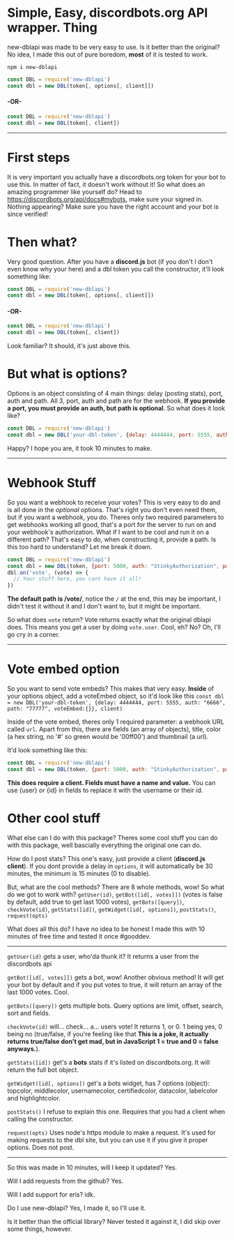 # Simple, Easy, discordbots.org API wrapper. Thing
new-dblapi was made to be very easy to use. Is it better than the original? No idea, I made this out of pure boredom, **most** of it is tested to work.

```
npm i new-dblapi
```

```javascript
const DBL = require('new-dblapi')
const dbl = new DBL(token[, options[, client]])
```
#### -OR-
```javascript
const DBL = require('new-dblapi')
const dbl = new DBL(token[, client])
```
***
# First steps
It is very important you actually have a discordbots.org token for your bot to use this. In matter of fact, it doesn't work without it! So what does an amazing programmer like yourself do? Head to https://discordbots.org/api/docs#mybots, make sure your signed in.
Nothing appearing? Make sure you have the right account and your bot is since verified!

# Then what?
Very good question. After you have a **discord.js** bot (if you don't I don't even know why your here) and a dbl token you call the constructor, it'll look something like:
```javascript
const DBL = require('new-dblapi')
const dbl = new DBL(token[, options[, client]])
```
#### -OR-
```javascript
const DBL = require('new-dblapi')
const dbl = new DBL(token[, client])
```
Look familiar? It should, it's just above this.

# But what is options?
Options is an object consisting of 4 main things: delay (posting stats), port, auth and path. All 3, port, auth and path are for the webhook. **If you provide a port, you must provide an auth, but path is optional**. So what does it look like?
```javascript
const DBL = require('new-dblapi')
const dbl = new DBL('your-dbl-token', {delay: 4444444, port: 5555, auth: "6666", path: "77777"}, client)
```
Happy? I hope you are, it took 10 minutes to make.
***
# Webhook Stuff
So you want a webhook to receive your votes? This is very easy to do and is all done in the *optional* options. That's right you don't even need them, but if you want a webhook, you do. Theres only two required parameters to get webhooks working all good, that's a port for the server to run on and your webhook's authorization.
What if I want to be cool and run it on a different path? That's easy to do, when constructing it, provide a path. Is this too hard to understand? Let me break it down.
```javascript
const DBL = require('new-dblapi')
const dbl = new DBL(token, {port: 5000, auth: "StinkyAuthorization", path:"notmyvotes"})
dbl.on('vote', (vote) => {
  // Your stuff here, you cant have it all!
})
```
**The default path is /vote/**, notice the `/` at the end, this may be important, I didn't test it without it and I don't want to, but it might be important.

So what does `vote` return? Vote returns exactly what the original dblapi does. This means you get a user by doing `vote.user`. Cool, eh? No? Oh, I'll go cry in a corner.
***
# Vote embed option
So you want to send vote embeds? This makes that very easy. **Inside** of your options object, add a voteEmbed object, so it'd look like this `const dbl = new DBL('your-dbl-token', {delay: 4444444, port: 5555, auth: "6666", path: "77777", voteEmbed:{}}, client)` 

Inside of the vote embed, theres only 1 required parameter: a webhook URL called `url`. Apart from this, there are fields (an array of objects), title, color (a hex string, no '#' so green would be '00ff00') and thumbnail (a url).

It'd look something like this:
```javascript
const DBL = require('new-dblapi')
const dbl = new DBL(token, {port: 5000, auth: "StinkyAuthorization", path:"notmyvotes", voteEmbed:{url:"webhook url",fields:[{name:"name", value:"value"}],color:"00ff00"}}, client)
```
**This does require a client. Fields must have a name and value.** You can use {user} or {id} in fields to replace it with the username or their id.


# Other cool stuff
What else can I do with this package? Theres some cool stuff you can do with this package, well bascially everything the original one can do.

How do I post stats? This one's easy, just provide a client (**discord.js client**). If you dont provide a delay in `options`, it will automatically be 30 minutes, the minimum is 15 minutes (0 to disable).

But, what are the cool methods? There are 8 whole methods, wow! So what do we got to work with? `getUser(id)`, `getBot([id[, votes]])` (votes is false by default, add true to get last 1000 votes), `getBots([query])`, `checkVote(id)`, `getStats([id])`, `getWidget([id[, options])`, `postStats()`, `request(opts)`

What does all this do? I have no idea to be honest I made this with 10 minutes of free time and tested it once #gooddev. 
***
`getUser(id)` gets a user, who'da thunk it? It returns a user from the discordbots api

`getBot([id[, votes]])` gets a bot, wow! Another obvious method! It will get your bot by default and if you put votes to true, it will return an array of the last 1000 votes. Cool.

`getBots([query])` gets multiple bots. Query options are limit, offset, search, sort and fields.

`checkVote(id)` will... check... a... users vote! It returns 1, or 0. 1 being yes, 0 being no (true/false, if you're feeling like that **This is a joke, it actually returns true/false don't get mad, but in JavaScript 1 = true and 0 = false anyways.**).

`getStats([id])` get's a **bots** stats if it's listed on discordbots.org. It will return the full bot object.

`getWidget([id[, options])` get's a bots widget, has 7 options (object): topcolor, middlecolor, usernamecolor, certifiedcolor, datacolor, labelcolor and highlightcolor.

`postStats()` I refuse to explain this one. Requires that you had a client when calling the constructor. 

`request(opts)` Uses node's https module to make a request. It's used for making requests to the dbl site, but you can use it if you give it proper options. Does not post.
***
So this was made in 10 minutes, will I keep it updated? Yes.

Will I add requests from the github? Yes.

Will I add support for eris? idk.

Do I use new-dblapi? Yes, I made it, so I'll use it.

Is it better than the official library? Never tested it against it, I did skip over some things, however.
